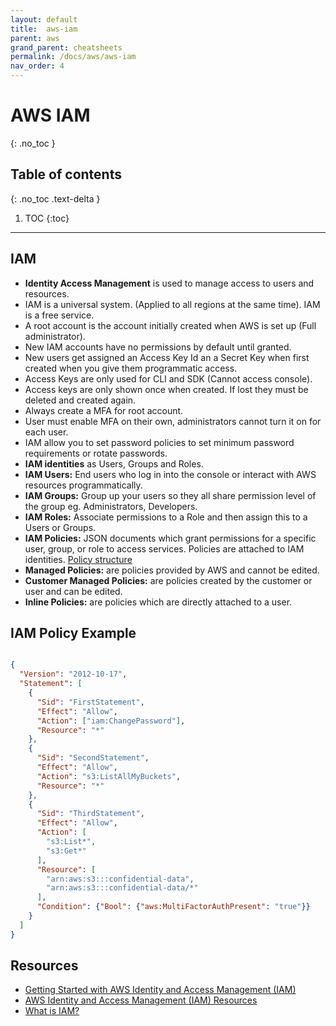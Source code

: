 ```yaml
---
layout: default
title:  aws-iam
parent: aws
grand_parent: cheatsheets
permalink: /docs/aws/aws-iam
nav_order: 4
---
```

# AWS IAM
{: .no_toc }

## Table of contents
{: .no_toc .text-delta }

1. TOC
{:toc}

---

## IAM
- **Identity Access Management** is used to manage access to users and resources.
- IAM is a universal system. (Applied to all regions at the same time). IAM is a free service.
- A root account is the account initially created when AWS is set up (Full administrator).
- New IAM accounts have no permissions by default until granted.
- New users get assigned an Access Key Id an a Secret Key when first created when you give them programmatic access.
- Access Keys are only used for CLI and SDK (Cannot access console).
- Access keys are only shown once when created. If lost they must be deleted and created again.
- Always create a MFA for root account.
- User must enable MFA on their own, administrators cannot turn it on for each user.
- IAM allow you to set password policies to set minimum password requirements or rotate passwords.
- **IAM identities** as Users, Groups and Roles.
- **IAM Users:** End users who log in into the console or interact with AWS resources programmatically.
- **IAM Groups:** Group up your users so they all share permission level of the group eg. Administrators, Developers.
- **IAM Roles:** Associate permissions to a Role and then assign this to a Users or Groups.
- **IAM Policies:** JSON documents which grant permissions for a specific user, group, or role to access services. 
Policies are attached to IAM identities. [Policy structure](https://docs.aws.amazon.com/AWSEC2/latest/UserGuide/iam-policy-structure.html)
- **Managed Policies:** are policies provided by AWS and cannot be edited.
- **Customer Managed Policies:** are policies created by the customer or user and can be edited.
- **Inline Policies:** are policies which are directly attached to a user. 

## IAM Policy Example
```json

{
  "Version": "2012-10-17",
  "Statement": [
    {
      "Sid": "FirstStatement",
      "Effect": "Allow",
      "Action": ["iam:ChangePassword"],
      "Resource": "*"
    },
    {
      "Sid": "SecondStatement",
      "Effect": "Allow",
      "Action": "s3:ListAllMyBuckets",
      "Resource": "*"
    },
    {
      "Sid": "ThirdStatement",
      "Effect": "Allow",
      "Action": [
        "s3:List*",
        "s3:Get*"
      ],
      "Resource": [
        "arn:aws:s3:::confidential-data",
        "arn:aws:s3:::confidential-data/*"
      ],
      "Condition": {"Bool": {"aws:MultiFactorAuthPresent": "true"}}
    }
  ]
}
```

## Resources
- [Getting Started with AWS Identity and Access Management (IAM)](https://aws.amazon.com/iam/getting-started/?nc=sn&loc=3)
- [AWS Identity and Access Management (IAM) Resources](https://aws.amazon.com/iam/resources/?nc=sn&loc=4&iam-blogs.sort-by=item.additionalFields.createdDate&iam-blogs.sort-order=desc)
- [What is IAM?](https://docs.aws.amazon.com/IAM/latest/UserGuide/introduction.html)
